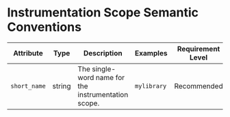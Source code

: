 # Instrumentation Scope Semantic Conventions

<!-- semconv scope -->
| Attribute  | Type | Description  | Examples  | Requirement Level |
|---|---|---|---|---|
| `short_name` | string | The single-word name for the instrumentation scope. | `mylibrary` | Recommended |
<!-- endsemconv -->
